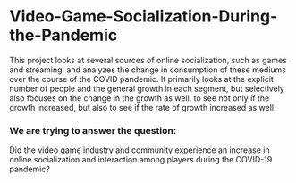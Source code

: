 # Video-Game-Socialization-During-the-Pandemic

This project looks at several sources of online socialization, such as games and streaming, and analyzes the change in consumption of these mediums over the course of the COVID pandemic. It primarily looks at the explicit number of people and the general growth in each segment, but selectively also focuses on the change in the growth as well, to see not only if the growth increased, but also to see if the rate of growth increased as well.

### We are trying to answer the question: 

Did the video game industry and community experience an increase in online socialization and interaction among players during the COVID-19 pandemic?
